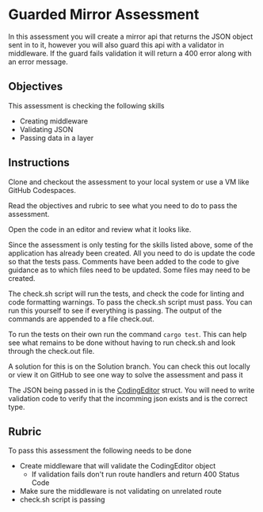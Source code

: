 # Guarded Mirror Assessment

In this assessment you will create a mirror api that returns the JSON object sent in to it, however you will also guard this api with a validator in middleware. If the guard fails validation it will return a 400 error along with an error message.

## Objectives

This assessment is checking the following skills

- Creating middleware
- Validating JSON
- Passing data in a layer

## Instructions

Clone and checkout the assessment to your local system or use a VM like GitHub Codespaces.

Read the objectives and rubric to see what you need to do to pass the assessment.

Open the code in an editor and review what it looks like.

Since the assessment is only testing for the skills listed above, some of the application has already been created. All you need to do is update the code so that the tests pass. Comments have been added to the code to give guidance as to which files need to be updated. Some files may need to be created.

The check.sh script will run the tests, and check the code for linting and code formatting warnings. To pass the check.sh script must pass. You can run this yourself to see if everything is passing. The output of the commands are appended to a file check.out.

To run the tests on their own run the command `cargo test`. This can help see what remains to be done without having to run check.sh and look through the check.out file.

A solution for this is on the Solution branch. You can check this out locally or view it on GitHub to see one way to solve the assessment and pass it

The JSON being passed in is the [CodingEditor](src/types.rs) struct. You will need to write validation code to verify that the incomming json exists and is the correct type. 

## Rubric

To pass this assessment the following needs to be done

- Create middleware that will validate the CodingEditor object
  - If validation fails don't run route handlers and return 400 Status Code
- Make sure the middleware is not validating on unrelated route
- check.sh script is passing

